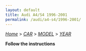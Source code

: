 ```yaml
---
layout: default
title: Audi A4/S4 1996-2001
permalink: /audi/a4-s4/1996-2001/
---
```

[*Home*](/) > [*CAR*](/car/) > [*MODEL*](/car/model/) > [*YEAR*](/car/model/year/)

**Follow the instructions**
